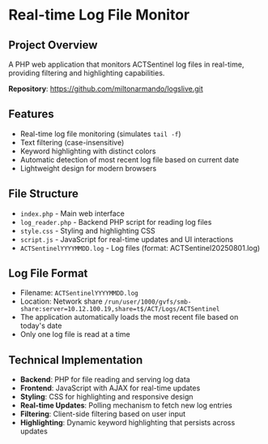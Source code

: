 # Real-time Log File Monitor

## Project Overview
A PHP web application that monitors ACTSentinel log files in real-time, providing filtering and highlighting capabilities.

**Repository**: https://github.com/miltonarmando/logslive.git

## Features
- Real-time log file monitoring (simulates `tail -f`)
- Text filtering (case-insensitive)
- Keyword highlighting with distinct colors
- Automatic detection of most recent log file based on current date
- Lightweight design for modern browsers

## File Structure
- `index.php` - Main web interface
- `log_reader.php` - Backend PHP script for reading log files
- `style.css` - Styling and highlighting CSS
- `script.js` - JavaScript for real-time updates and UI interactions
- `ACTSentinelYYYYMMDD.log` - Log files (format: ACTSentinel20250801.log)

## Log File Format
- Filename: `ACTSentinelYYYYMMDD.log`
- Location: Network share `/run/user/1000/gvfs/smb-share:server=10.12.100.19,share=t$/ACT/Logs/ACTSentinel`
- The application automatically loads the most recent file based on today's date
- Only one log file is read at a time

## Technical Implementation
- **Backend**: PHP for file reading and serving log data
- **Frontend**: JavaScript with AJAX for real-time updates
- **Styling**: CSS for highlighting and responsive design
- **Real-time Updates**: Polling mechanism to fetch new log entries
- **Filtering**: Client-side filtering based on user input
- **Highlighting**: Dynamic keyword highlighting that persists across updates